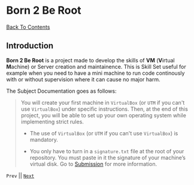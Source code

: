 # Born 2 Be Root
[Back To Contents](../contents.md)
## Introduction
**Born 2 Be Root** is a project made to develop the skills of **VM** (**V**irtual **M**achine) or Server creation and maintainence.
This is Skill Set useful for example when you need to have a mini machine to run code continously with or without supervision where it can cause no major harm.

The Subject Documentation goes as follows:
> You will create your first machine in `VirtualBox` (or `UTM` if you can't use `VirtualBox`)
> under specific instructions. Then, at the end of this project, you will be able to set up
> your own operating system while implementing strict rules.
>
> * The use of `VirtualBox` (or `UTM` if you can't use `VirtualBox`) is mandatory.
>
> * You only have to turn in a `signature.txt` file at the root of your repository.
> You must paste in it the signature of your machine’s virtual disk.
> Go to [Submission](../submission/Index.md) for more information.

`Prev` || [`Next`](../creation/index.md "Creation")

